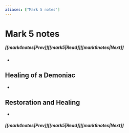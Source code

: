 ```yaml
---
aliases: ["Mark 5 notes"]
---
```

# Mark 5 notes
##### <span class=arrow-left></span>[[mark4notes|Prev]]<span class=navigation-separator></span>[[mark5|Read]]<span class=navigation-separator></span>[[mark6notes|Next]]<span class=arrow-right></span>
- 
## Healing of a Demoniac
- 
## Restoration and Healing
- 
##### <span class=arrow-left></span>[[mark4notes|Prev]]<span class=navigation-separator></span>[[mark5|Read]]<span class=navigation-separator></span>[[mark6notes|Next]]<span class=arrow-right></span>